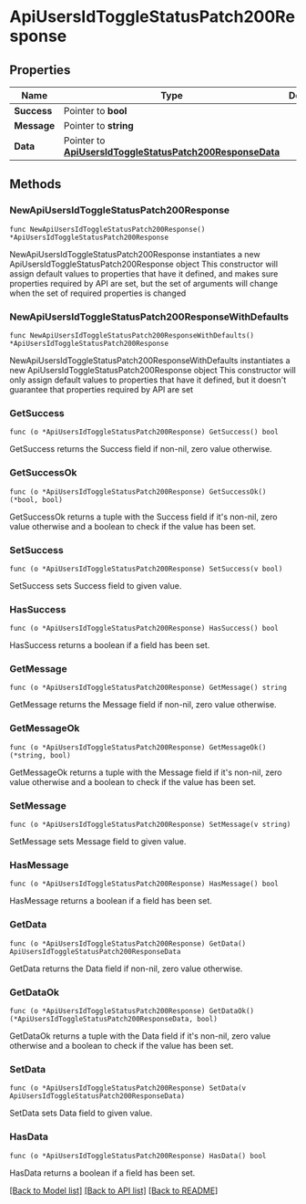 # ApiUsersIdToggleStatusPatch200Response

## Properties

Name | Type | Description | Notes
------------ | ------------- | ------------- | -------------
**Success** | Pointer to **bool** |  | [optional] 
**Message** | Pointer to **string** |  | [optional] 
**Data** | Pointer to [**ApiUsersIdToggleStatusPatch200ResponseData**](ApiUsersIdToggleStatusPatch200ResponseData.md) |  | [optional] 

## Methods

### NewApiUsersIdToggleStatusPatch200Response

`func NewApiUsersIdToggleStatusPatch200Response() *ApiUsersIdToggleStatusPatch200Response`

NewApiUsersIdToggleStatusPatch200Response instantiates a new ApiUsersIdToggleStatusPatch200Response object
This constructor will assign default values to properties that have it defined,
and makes sure properties required by API are set, but the set of arguments
will change when the set of required properties is changed

### NewApiUsersIdToggleStatusPatch200ResponseWithDefaults

`func NewApiUsersIdToggleStatusPatch200ResponseWithDefaults() *ApiUsersIdToggleStatusPatch200Response`

NewApiUsersIdToggleStatusPatch200ResponseWithDefaults instantiates a new ApiUsersIdToggleStatusPatch200Response object
This constructor will only assign default values to properties that have it defined,
but it doesn't guarantee that properties required by API are set

### GetSuccess

`func (o *ApiUsersIdToggleStatusPatch200Response) GetSuccess() bool`

GetSuccess returns the Success field if non-nil, zero value otherwise.

### GetSuccessOk

`func (o *ApiUsersIdToggleStatusPatch200Response) GetSuccessOk() (*bool, bool)`

GetSuccessOk returns a tuple with the Success field if it's non-nil, zero value otherwise
and a boolean to check if the value has been set.

### SetSuccess

`func (o *ApiUsersIdToggleStatusPatch200Response) SetSuccess(v bool)`

SetSuccess sets Success field to given value.

### HasSuccess

`func (o *ApiUsersIdToggleStatusPatch200Response) HasSuccess() bool`

HasSuccess returns a boolean if a field has been set.

### GetMessage

`func (o *ApiUsersIdToggleStatusPatch200Response) GetMessage() string`

GetMessage returns the Message field if non-nil, zero value otherwise.

### GetMessageOk

`func (o *ApiUsersIdToggleStatusPatch200Response) GetMessageOk() (*string, bool)`

GetMessageOk returns a tuple with the Message field if it's non-nil, zero value otherwise
and a boolean to check if the value has been set.

### SetMessage

`func (o *ApiUsersIdToggleStatusPatch200Response) SetMessage(v string)`

SetMessage sets Message field to given value.

### HasMessage

`func (o *ApiUsersIdToggleStatusPatch200Response) HasMessage() bool`

HasMessage returns a boolean if a field has been set.

### GetData

`func (o *ApiUsersIdToggleStatusPatch200Response) GetData() ApiUsersIdToggleStatusPatch200ResponseData`

GetData returns the Data field if non-nil, zero value otherwise.

### GetDataOk

`func (o *ApiUsersIdToggleStatusPatch200Response) GetDataOk() (*ApiUsersIdToggleStatusPatch200ResponseData, bool)`

GetDataOk returns a tuple with the Data field if it's non-nil, zero value otherwise
and a boolean to check if the value has been set.

### SetData

`func (o *ApiUsersIdToggleStatusPatch200Response) SetData(v ApiUsersIdToggleStatusPatch200ResponseData)`

SetData sets Data field to given value.

### HasData

`func (o *ApiUsersIdToggleStatusPatch200Response) HasData() bool`

HasData returns a boolean if a field has been set.


[[Back to Model list]](../README.md#documentation-for-models) [[Back to API list]](../README.md#documentation-for-api-endpoints) [[Back to README]](../README.md)


